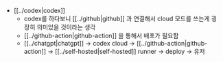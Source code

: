 - [[../codex|codex]]
  - codex를 하다보니 [[../github|github]] 과 연결해서 cloud 모드를 쓰는게 굉장히 의미있을 것이라는 생각
  - [[../github-action|github-action]] 을 통해서 배포가 필요함
  - [[../chatgpt|chatgpt]] -> codex cloud -> [[../github-action|github-action]] -> [[../self-hosted|self-hosted]] runner -> deploy -> 유저 
